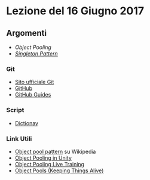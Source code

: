 # Lezione del 16 Giugno 2017

## Argomenti

* _Object Pooling_
* [_Singleton Pattern_](http://wiki.unity3d.com/index.php/Singleton)

### Git

* [Sito ufficiale Git](https://git-scm.com/)
* [GitHub](https://github.com/)
* [GitHub Guides](https://guides.github.com/)

### Script

* [Dictionay](https://repl.it/Ion7/latest/162317)

### Link Utili

* [Object pool pattern](https://en.wikipedia.org/wiki/Object_pool_pattern) su Wikipedia
* [Object Pooling in Unity](https://www.raywenderlich.com/136091/object-pooling-unity)
* [Object Pooling Live Training](https://unity3d.com/learn/tutorials/topics/scripting/object-pooling)
* [Object Pools (Keeping Things Alive)](http://catlikecoding.com/unity/tutorials/object-pools/)
